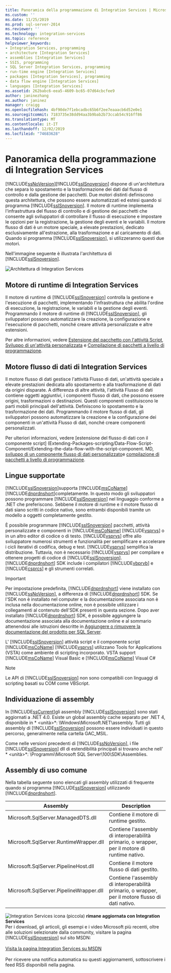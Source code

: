 ```yaml
---
title: Panoramica della programmazione di Integration Services | Microsoft Docs
ms.custom: ''
ms.date: 11/25/2019
ms.prod: sql-server-2014
ms.reviewer: ''
ms.technology: integration-services
ms.topic: reference
helpviewer_keywords:
- Integration Services, programming
- architecture [Integration Services]
- assemblies [Integration Services]
- SSIS, programming
- SQL Server Integration Services, programming
- run-time engine [Integration Services]
- packages [Integration Services], programming
- data flow engine [Integration Services]
- languages [Integration Services]
ms.assetid: 262babc6-eea5-4609-bc65-07d64cbcfee9
author: janinezhang
ms.author: janinez
manager: craigg
ms.openlocfilehash: 4bf90de7f1ebcadbc65b6f2ee7eaaacb6d52e0e1
ms.sourcegitcommit: 7183735e38dd94aa3b9bab2b73ccab54c916ff86
ms.translationtype: MT
ms.contentlocale: it-IT
ms.lasthandoff: 12/02/2019
ms.locfileid: "74683628"
---
```

# <a name="integration-services-programming-overview"></a>Panoramica della programmazione di Integration Services
  [!INCLUDE[ssNoVersion](../includes/ssnoversion-md.md)][!INCLUDE[ssISnoversion](../includes/ssisnoversion-md.md)] dispone di un'architettura che separa lo spostamento e la trasformazione dei dati dal flusso di controllo e dalla gestione dei pacchetti. Due motori distinti definiscono questa architettura, che possono essere automatizzati ed estesi quando si programma [!INCLUDE[ssISnoversion](../includes/ssisnoversion-md.md)]. Il motore di runtime implementa l'infrastruttura del flusso di controllo e di gestione dei pacchetti che consente agli sviluppatori di controllare il flusso di esecuzione e impostare le opzioni per la registrazione, la gestione degli eventi e le variabili. Il motore flusso di dati è un motore speciale, a elevate prestazioni, dedicato esclusivamente all'estrazione, alla trasformazione e al caricamento di dati. Quando si programma [!INCLUDE[ssISnoversion](../includes/ssisnoversion-md.md)], si utilizzeranno questi due motori.  
  
 Nell'immagine seguente è illustrata l'architettura di [!INCLUDE[ssISnoversion](../includes/ssisnoversion-md.md)].  
  
 ![Architettura di Integration Services](media/mw-dts-01.gif "Architettura di Integration Services")  
  
## <a name="integration-services-run-time-engine"></a>Motore di runtime di Integration Services  
 Il motore di runtime di [!INCLUDE[ssISnoversion](../includes/ssisnoversion-md.md)] controlla la gestione e l'esecuzione di pacchetti, implementando l'infrastruttura che abilita l'ordine di esecuzione, la registrazione, le variabili e la gestione degli eventi. Programmando il motore di runtime di [!INCLUDE[ssISnoversion](../includes/ssisnoversion-md.md)], gli sviluppatori possono automatizzare la creazione, la configurazione e l'esecuzione di pacchetti, nonché creare attività personalizzate e altre estensioni.  
  
 Per altre informazioni, vedere [Estensione del pacchetto con l'attività Script](extending-packages-scripting/task/extending-the-package-with-the-script-task.md), [Sviluppo di un'attività personalizzata](extending-packages-custom-objects/task/developing-a-custom-task.md) e [Compilazione di pacchetti a livello di programmazione](building-packages-programmatically/building-packages-programmatically.md).  
  
## <a name="integration-services-data-flow-engine"></a>Motore flusso di dati di Integration Services  
 Il motore flusso di dati gestisce l'attività Flusso di dati, un'attività speciale a elevate prestazioni dedicata allo spostamento e alla trasformazione di dati da origini disparate. A differenza di altre attività, l'attività Flusso di dati contiene oggetti aggiuntivi, i componenti flusso di dati, che possono essere origini, trasformazioni o destinazioni. Questi componenti costituiscono le parti mobili principali dell'attività. Definiscono lo spostamento e la trasformazione dei dati. Programmando il motore flusso di dati, gli sviluppatori possono automatizzare la creazione e la configurazione dei componenti in un'attività Flusso di dati, nonché creare componenti personalizzati.  
  
 Per ulteriori informazioni, vedere [estensione del flusso di dati con il componente script] (Extending-Packages-scripting/Data-Flow-Script-Component/Extending-the-data-flow-with-the-script-component. MD, [sviluppo di un componente flusso di dati personalizzato](extending-packages-custom-objects/data-flow/developing-a-custom-data-flow-component.md)e [compilazione di pacchetti a livello di programmazione](building-packages-programmatically/building-packages-programmatically.md).  
  
## <a name="supported-languages"></a>Lingue supportate  
 [!INCLUDE[ssISnoversion](../includes/ssisnoversion-md.md)]supporta [!INCLUDE[msCoName](../includes/msconame-md.md)] [!INCLUDE[dnprdnshort](../includes/dnprdnshort-md.md)]completamente. In questo modo gli sviluppatori possono programmare [!INCLUDE[ssISnoversion](../includes/ssisnoversion-md.md)] nel linguaggio conforme a .NET che preferiscono. Sebbene il motore di runtime e il motore flusso di dati siano scritti in codice nativo, sono entrambi disponibili tramite un modello a oggetti completamente gestito.  
  
 È possibile programmare [!INCLUDE[ssISnoversion](../includes/ssisnoversion-md.md)] pacchetti, attività personalizzate e componenti in [!INCLUDE[msCoName](../includes/msconame-md.md)] [!INCLUDE[vsprvs](../includes/vsprvs-md.md)] o in un altro editor di codice o di testo. 
  [!INCLUDE[vsprvs](../includes/vsprvs-md.md)] offre allo sviluppatore numerosi strumenti e funzionalità per semplificare e accelerare i cicli iterativi di codifica, debug e test. 
  [!INCLUDE[vsprvs](../includes/vsprvs-md.md)] semplifica la distribuzione. Tuttavia, non è necessario [!INCLUDE[vsprvs](../includes/vsprvs-md.md)] per compilare e ottenere progetti di codice di [!INCLUDE[ssISnoversion](../includes/ssisnoversion-md.md)]. 
  [!INCLUDE[dnprdnshort](../includes/dnprdnshort-md.md)] SDK include i compilatori [!INCLUDE[vbprvb](../includes/vbprvb-md.md)] e [!INCLUDE[csprcs](../includes/csprcs-md.md)] e gli strumenti correlati.  
  
> [!IMPORTANT]  
>  Per impostazione predefinita, [!INCLUDE[dnprdnshort](../includes/dnprdnshort-md.md)] viene installato con [!INCLUDE[ssNoVersion](../includes/ssnoversion-md.md)], a differenza di [!INCLUDE[dnprdnshort](../includes/dnprdnshort-md.md)] SDK. Se l'SDK non è installato nel computer e la documentazione associata non è inclusa nella documentazione online, non è possibile utilizzare i collegamenti al contenuto dell'SDK presenti in questa sezione. Dopo aver installato [!INCLUDE[dnprdnshort](../includes/dnprdnshort-md.md)] SDK, è possibile aggiungere la documentazione associata alla documentazione online e al sommario attenendosi alle istruzioni descritte in [Aggiungere o rimuovere la documentazione del prodotto per SQL Server](../2014-toc/index.yml).  
  
 L' [!INCLUDE[ssISnoversion](../includes/ssisnoversion-md.md)] attività script e il componente script [!INCLUDE[msCoName](../includes/msconame-md.md)] [!INCLUDE[vsprvs](../includes/vsprvs-md.md)] utilizzano Tools for Applications (VSTA) come ambiente di scripting incorporato. VSTA support [!INCLUDE[msCoName](../includes/msconame-md.md)] Visual Basic e [!INCLUDE[msCoName](../includes/msconame-md.md)] Visual C#  
  
> [!NOTE]  
>  Le API di [!INCLUDE[ssISnoversion](../includes/ssisnoversion-md.md)] non sono compatibili con linguaggi di scripting basati su COM come VBScript.  
  
## <a name="locating-assemblies"></a>Individuazione di assembly  
 In [!INCLUDE[ssCurrent](../includes/sscurrent-md.md)]gli assembly [!INCLUDE[ssISnoversion](../includes/ssisnoversion-md.md)] sono stati aggiornati a .NET 4.0. Esiste un global assembly cache separato per .NET 4, disponibile in * \<unità>*: \Windows\Microsoft.NET\assembly. Tutti gli assembly di [!INCLUDE[ssISnoversion](../includes/ssisnoversion-md.md)] possono essere individuati in questo percorso, generalmente nella cartella GAC_MSIL.  
  
 Come nelle versioni precedenti di [!INCLUDE[ssNoVersion](../includes/ssnoversion-md.md)], i file [!INCLUDE[ssISnoversion](../includes/ssisnoversion-md.md)] dll di estendibilità principali si trovano anche nell' * \<unità>*: \Programmi\Microsoft SQL Server\100\SDK\Assemblies.  
  
## <a name="commonly-used-assemblies"></a>Assembly di uso comune  
 Nella tabella seguente sono elencati gli assembly utilizzati di frequente quando si programma [!INCLUDE[ssISnoversion](../includes/ssisnoversion-md.md)] utilizzando [!INCLUDE[dnprdnshort](../includes/dnprdnshort-md.md)].  
  
|Assembly|Description|  
|--------------|-----------------|  
|Microsoft.SqlServer.ManagedDTS.dll|Contiene il motore di runtime gestito.|  
|Microsoft.SqlServer.RuntimeWrapper.dll|Contiene l'assembly di interoperabilità primario, o wrapper, per il motore di runtime nativo.|  
|Microsoft.SqlServer.PipelineHost.dll|Contiene il motore flusso di dati gestito.|  
|Microsoft.SqlServer.PipelineWrapper.dll|Contiene l'assembly di interoperabilità primario, o wrapper, per il motore flusso di dati nativo.|  

![Integration Services icona (piccola)](media/dts-16.gif "Icona di Integration Services (piccola)")  **rimane aggiornata con Integration Services**<br /> Per i download, gli articoli, gli esempi e i video Microsoft più recenti, oltre alle soluzioni selezionate dalla community, visitare la pagina [!INCLUDE[ssISnoversion](../includes/ssisnoversion-md.md)] sul sito MSDN:<br /><br /> [Visita la pagina Integration Services su MSDN](https://go.microsoft.com/fwlink/?LinkId=136655)<br /><br /> Per ricevere una notifica automatica su questi aggiornamenti, sottoscrivere i feed RSS disponibili nella pagina.  
  
  
